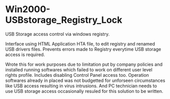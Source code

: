# Win2000-USBstorage_Registry_Lock
USB Storage access control via windows registry.

Interface using HTML Application HTA file, to edit registry and renamed USB drivers files. Prevents errors made to Registry everytime USB storage access is required. 

Wrote this for work purposes due to limitation put by company policies and installed running softwares which failed to work on different user level rights profile. Includes disabling Control Panel access too. Operation softwares already in placed was not budgetted for unforseen circumstances like USB access resulting in virus intrusions. And PC technician needs to use USB storage access occasionally resuled for this solution to be written.
